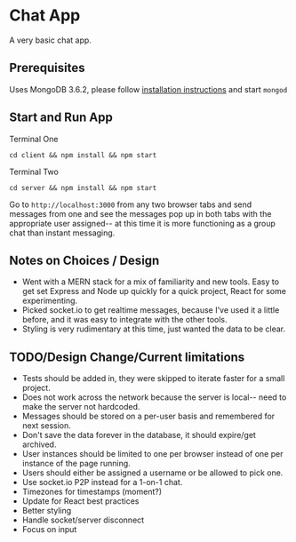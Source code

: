 # Chat App
A very basic chat app.

## Prerequisites
Uses MongoDB 3.6.2, please follow [installation instructions](https://docs.mongodb.com/manual/installation/) and start `mongod`

## Start and Run App
Terminal One
```
cd client && npm install && npm start
```
Terminal Two
```
cd server && npm install && npm start
```

Go to `http://localhost:3000` from any two browser tabs and send messages from one and see the messages pop up in both tabs with the appropriate user assigned-- at this time it is more functioning as a group chat than instant messaging.

## Notes on Choices / Design
* Went with a MERN stack for a mix of familiarity and new tools.  Easy to get set Express and Node up quickly for a quick project, React for some experimenting.
* Picked socket.io to get realtime messages, because I've used it a little before, and it was easy to integrate with the other tools.
* Styling is very rudimentary at this time, just wanted the data to be clear.

## TODO/Design Change/Current limitations
* Tests should be added in, they were skipped to iterate faster for a small project.
* Does not work across the network because the server is local-- need to make the server not hardcoded.
* Messages should be stored on a per-user basis and remembered for next session.
* Don't save the data forever in the database, it should expire/get archived.
* User instances should be limited to one per browser instead of one per instance of the page running.
* Users should either be assigned a username or be allowed to pick one.
* Use socket.io P2P instead for a 1-on-1 chat.
* Timezones for timestamps (moment?)
* Update for React best practices
* Better styling
* Handle socket/server disconnect
* Focus on input
